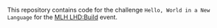 This repository contains code for the challenge `Hello, World in a New Language` for the [MLH LHD:Build](https://localhackday.mlh.io/build) event.
